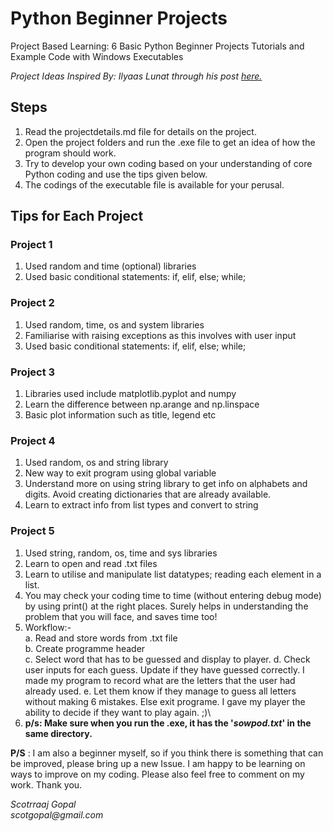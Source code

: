 # Python Beginner Projects
Project Based Learning: 6 Basic Python Beginner Projects Tutorials and Example Code with Windows Executables

_Project Ideas Inspired By: Ilyaas Lunat through his post [here.](https://www.codementor.io/@ilyaas97/6-python-projects-for-beginners-yn3va03fs#rock-paper-scissors-game)_

## Steps
1. Read the projectdetails.md file for details on the project.
2. Open the project folders and run the .exe file to get an idea of how the program should work.
3. Try to develop your own coding based on your understanding of core Python coding and use the tips given below.
4. The codings of the executable file is available for your perusal.

## Tips for Each Project

### Project 1
1. Used random and time (optional) libraries
2. Used basic conditional statements: if, elif, else; while;

### Project 2
1. Used random, time, os and system libraries
2. Familiarise with raising exceptions as this involves with user input
3. Used basic conditional statements: if, elif, else; while;

### Project 3
1. Libraries used include matplotlib.pyplot and numpy
2. Learn the difference between np.arange and np.linspace
3. Basic plot information such as title, legend etc

### Project 4
1. Used random, os and string library
2. New way to exit program using global variable
3. Understand more on using string library to get info on alphabets and digits. Avoid creating dictionaries that are already available.
4. Learn to extract info from list types and convert to string

### Project 5
1. Used string, random, os, time and sys libraries
2. Learn to open and read .txt files
3. Learn to utilise and manipulate list datatypes; reading each element in a list.
4. You may check your coding time to time (without entering debug mode) by using print() at the right places. Surely helps in understanding the problem that you will face, and saves time too!
5. Workflow:-\
    a. Read and store words from .txt file\
    b. Create programme header\
    c. Select word that has to be guessed and display to player.
    d. Check user inputs for each guess. Update if they have guessed correctly. I made my program to record what are the letters that the user had already used.
    e. Let them know if they manage to guess all letters without making 6 mistakes. Else exit programe. I gave my player the ability to decide if they want to play again. ;)\
6. __p/s: Make sure when you run the .exe, it has the '_sowpod.txt_' in the same directory.__

**P/S** : I am also a beginner myself, so if you think there is something that can be improved, please bring up a new Issue. I am happy to be learning on ways to improve on my coding. Please also feel free to comment on my work. Thank you.

_Scotrraaj Gopal_\
_scotgopal@gmail.com_